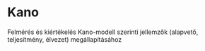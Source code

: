 # Kano
Felmérés és kiértékelés Kano-modell szerinti jellemzők (alapvető, teljesítmény, élvezet) megállapításához
